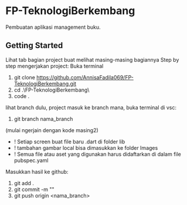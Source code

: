 # FP-TeknologiBerkembang
Pembuatan aplikasi management buku.

## Getting Started
Lihat tab bagian project buat melihat masing-masing bagiannya
Step by step mengerjakan project:
Buka terminal
1. git clone https://github.com/AnnisaFadila069/FP-TeknologiBerkembang.git
2. cd .\FP-TeknologiBerkembang\
3. code .

lihat branch dulu, project masuk ke branch mana, buka terminal di vsc:
1. git branch nama_branch 

(mulai ngerjain dengan kode masing2)
- ! Setiap screen buat file baru .dart di folder lib
- ! tambahan gambar local bisa dimasukkan ke folder Images
- ! Semua file atau aset yang digunakan harus didaftarkan di dalam file pubspec.yaml

Masukkan hasil ke github:
1. git add .
2. git commit -m "<isi komen perubahan>"
3. git push origin <nama_branch>


